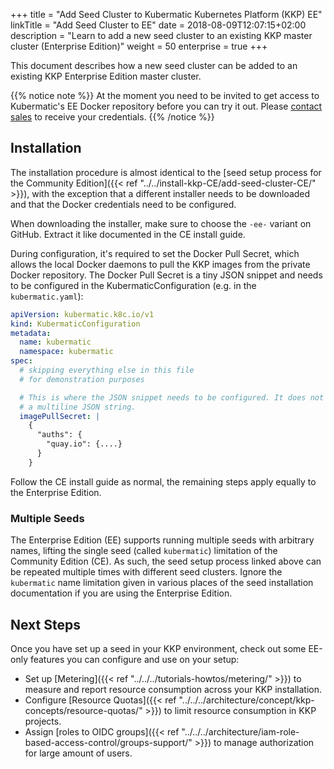 +++
title = "Add Seed Cluster to Kubermatic Kubernetes Platform (KKP) EE"
linkTitle = "Add Seed Cluster to EE"
date = 2018-08-09T12:07:15+02:00
description = "Learn to add a new seed cluster to an existing KKP master cluster (Enterprise Edition)"
weight = 50
enterprise = true
+++

This document describes how a new seed cluster can be added to an existing KKP Enterprise Edition master cluster.

{{% notice note %}}
At the moment you need to be invited to get access to Kubermatic's EE Docker repository before you can try it out.
Please [contact sales](mailto:sales@kubermatic.com) to receive your credentials.
{{% /notice %}}

## Installation

The installation procedure is almost identical to the [seed setup process for the Community Edition]({{< ref "../../install-kkp-CE/add-seed-cluster-CE/" >}}),
with the exception that a different installer needs to be downloaded and that the Docker credentials need to be configured.

When downloading the installer, make sure to choose the `-ee-` variant on GitHub. Extract it like documented in the CE install
guide.

During configuration, it's required to set the Docker Pull Secret, which allows the local Docker daemons to pull the KKP
images from the private Docker repository. The Docker Pull Secret is a tiny JSON snippet and needs to be configured in the
KubermaticConfiguration (e.g. in the `kubermatic.yaml`):

```yaml
apiVersion: kubermatic.k8c.io/v1
kind: KubermaticConfiguration
metadata:
  name: kubermatic
  namespace: kubermatic
spec:
  # skipping everything else in this file
  # for demonstration purposes

  # This is where the JSON snippet needs to be configured. It does not need to be
  # a multiline JSON string.
  imagePullSecret: |
    {
      "auths": {
        "quay.io": {....}
      }
    }
```

Follow the CE install guide as normal, the remaining steps apply equally to the Enterprise Edition.

### Multiple Seeds

The Enterprise Edition (EE) supports running multiple seeds with arbitrary names, lifting the single seed (called `kubermatic`) limitation of the Community Edition (CE).
As such, the seed setup process linked above can be repeated multiple times with different seed clusters. Ignore the `kubermatic` name limitation given
in various places of the seed installation documentation if you are using the Enterprise Edition.

## Next Steps

Once you have set up a seed in your KKP environment, check out some EE-only features you can configure and use on your setup:

- Set up [Metering]({{< ref "../../../tutorials-howtos/metering/" >}}) to measure and report resource consumption across your KKP installation.
- Configure [Resource Quotas]({{< ref "../../../architecture/concept/kkp-concepts/resource-quotas/" >}}) to limit resource consumption in KKP projects.
- Assign [roles to OIDC groups]({{< ref "../../../architecture/iam-role-based-access-control/groups-support/" >}}) to manage authorization for large amount of users.
